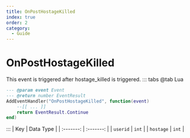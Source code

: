 ```yaml
---
title: OnPostHostageKilled
index: true
order: 2
category:
  - Guide
---
```


# OnPostHostageKilled
This event is triggered after hostage_killed is triggered.
::: tabs
@tab Lua
```lua
--- @param event Event
--- @return number EventResult
AddEventHandler("OnPostHostageKilled", function(event)
    --[[ ... ]]
    return EventResult.Continue
end)
```

:::
|    Key    | Data Type |
| :-------: | :-------: |
|  `userid` |   `int`   |
| `hostage` |   `int`   |